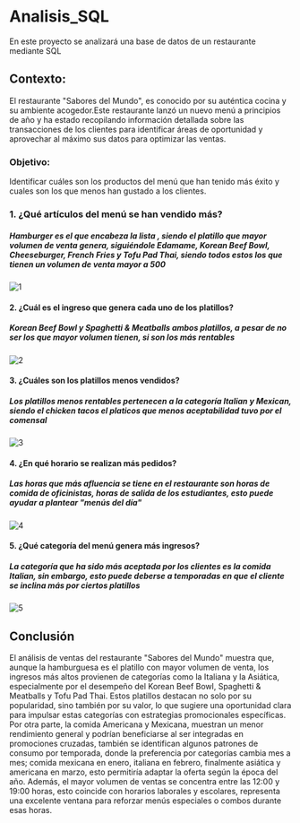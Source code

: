 # Analisis_SQL
En este proyecto se analizará una base de datos de un restaurante mediante SQL

## Contexto: 
El restaurante "Sabores del Mundo", es conocido por su auténtica cocina 
y su ambiente acogedor.Este restaurante lanzó un nuevo menú a principios de año y ha 
estado recopilando información detallada sobre las transacciones de los clientes para 
identificar áreas de oportunidad y aprovechar al máximo sus datos para optimizar las ventas.

### Objetivo: 
Identificar cuáles son los productos del menú que han tenido más éxito y cuales 
son los que menos han gustado a los clientes.

### 1. ¿Qué artículos del menú se han vendido más?

##### Hamburger es el que encabeza la lista , siendo el platillo que mayor volumen de venta genera, siguiéndole Edamame, Korean Beef Bowl, Cheeseburger, French Fries y Tofu Pad Thai, siendo todos estos los que tienen un volumen de venta mayor a 500

![1](https://github.com/user-attachments/assets/01402de3-7f1f-48dd-b5fd-19fca8f61219)

#### 2. ¿Cuál es el ingreso que genera cada uno de los platillos?

##### Korean Beef Bowl y Spaghetti & Meatballs ambos platillos, a pesar de no ser los que mayor volumen tienen, si son los más rentables

![2](https://github.com/user-attachments/assets/fc5f108f-a679-44fb-9aaa-9d918fd8dffd)

#### 3. ¿Cuáles son los platillos menos vendidos?

##### Los platillos menos rentables pertenecen a la categoría Italian y Mexican, siendo el chicken tacos el platicos que menos aceptabilidad tuvo por el comensal 

![3](https://github.com/user-attachments/assets/ee4cc9ec-63e5-4927-9ab8-6ee7f89a03eb)

#### 4. ¿En qué horario se realizan más pedidos?

##### Las horas que más afluencia se tiene en el restaurante son horas de comida de oficinistas, horas de salida de los estudiantes, esto puede ayudar a plantear "menús del día"

![4](https://github.com/user-attachments/assets/d4177f82-b8cd-4542-9c9b-7e29455b1195)

#### 5. ¿Qué categoría del menú genera más ingresos?

##### La categoría que ha sido más aceptada por los clientes es la comida Italian, sin embargo, esto puede deberse a temporadas en que el cliente se inclina más por ciertos platillos

![5](https://github.com/user-attachments/assets/17d2a1ba-ba86-4a54-a2cf-31159b16efde)


## Conclusión

El análisis de ventas del restaurante "Sabores del Mundo" muestra que, aunque 
la hamburguesa es el platillo con mayor volumen de venta, los ingresos más 
altos provienen de categorías como la Italiana y la Asiática, especialmente por 
el desempeño del Korean Beef Bowl, Spaghetti & Meatballs y Tofu Pad Thai. 
Estos platillos destacan no solo por su popularidad, sino también por su valor, 
lo que sugiere una oportunidad clara para impulsar estas categorías con estrategias 
promocionales específicas. 
Por otra parte, la comida Americana y Mexicana, muestran un menor rendimiento general 
y podrían beneficiarse al ser integradas en promociones cruzadas, también se identifican
algunos patrones de consumo por temporada, donde la preferencia por categorías cambia mes a mes; comida 
mexicana en enero, italiana en febrero, finalmente asiática y americana en marzo, esto permitiría 
adaptar la oferta según la época del año. 
Además, el mayor volumen de ventas se concentra entre las 12:00 y 19:00 horas, esto coincide 
con horarios laborales y escolares, representa una excelente ventana para reforzar menús especiales o combos 
durante esas horas.

